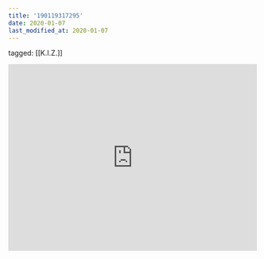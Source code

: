 ```yaml
---
title: '190119317295'
date: 2020-01-07
last_modified_at: 2020-01-07
---
```

tagged: [[K.I.Z.]]
<iframe allow="accelerometer; autoplay; clipboard-write; encrypted-media; gyroscope; picture-in-picture" allowfullscreen="" frameborder="0" height="375" id="youtube_iframe" src="https://www.youtube.com/embed/DQ0fcP2Q7ws?feature=oembed&amp;enablejsapi=1&amp;origin=https://safe.txmblr.com&amp;wmode=opaque" width="500"></iframe>